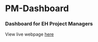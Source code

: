 # PM-Dashboard

### Dashboard for EH Project Managers
View live webpage [here](https://jkknibbe99.github.io/PM-Dashboard/)
